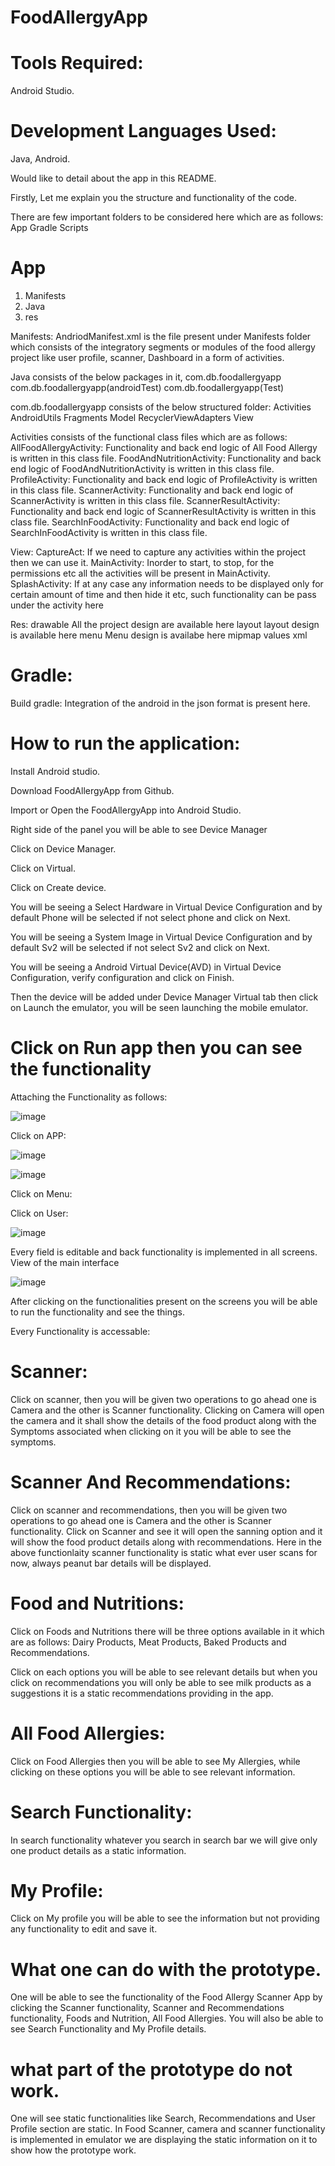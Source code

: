 # FoodAllergyApp

# Tools Required:
Android Studio.

# Development Languages Used:
Java, Android.

Would like to detail about the app in this README.
 
Firstly, Let me explain you the structure and functionality of the code.

There are few important folders to be considered here which are as follows:
 App
 Gradle Scripts
 
 # App
   1. Manifests
   2. Java
   3. res
 
Manifests: AndriodManifest.xml is the file present under Manifests folder which consists of the integratory segments or modules of the food allergy project like user profile, scanner, Dashboard in a form of activities.

Java consists of the below packages in it,
   com.db.foodallergyapp
   com.db.foodallergyapp(androidTest)
   com.db.foodallergyapp(Test)
 

com.db.foodallergyapp consists of the below structured folder:
   Activities
   AndroidUtils
   Fragments
   Model
   RecyclerViewAdapters
   View
 
Activities consists of the functional class files which are as follows:
   AllFoodAllergyActivity:
      Functionality and back end logic of All Food Allergy is written in this class file. 
   FoodAndNutritionActivity:
      Functionality and back end logic of FoodAndNutritionActivity is written in this class file. 
   ProfileActivity:
      Functionality and back end logic of ProfileActivity is written in this class file. 
   ScannerActivity:
      Functionality and back end logic of ScannerActivity is written in this class file. 
   ScannerResultActivity:
      Functionality and back end logic of ScannerResultActivity is written in this class file. 
   SearchInFoodActivity:
      Functionality and back end logic of SearchInFoodActivity is written in this class file. 
 
View:
   CaptureAct:
      If we need to capture any activities within the project then we can use it.
   MainActivity:
      Inorder to start, to stop, for the permissions etc all the activities will be present in MainActivity.
   SplashActivity:
      If at any case any information needs to be displayed only for certain amount of time and then hide it etc, such functionality can be pass under the activity here
 
Res:
  drawable
      All the project design are available here
  layout
      layout design is available here 
  menu
      Menu design is availabe here
  mipmap
  values
  xml
  

# Gradle:
  Build gradle:
      Integration of the android in the json format is present here.
      
      
      
# How to run the application:


Install Android studio.

Download FoodAllergyApp from Github.

Import or Open the FoodAllergyApp into Android Studio.

Right side of the panel you will be able to see Device Manager

Click on Device Manager.

Click on Virtual.

Click on Create device.

You will be seeing a Select Hardware in Virtual Device Configuration and by default Phone will be selected if not select phone and click on Next.

You will be seeing a System Image in Virtual Device Configuration and by default Sv2 will be selected if not select Sv2 and click on Next.

You will be seeing a Android Virtual Device(AVD) in Virtual Device Configuration, verify configuration and click on Finish.

Then the device will be added under Device Manager Virtual tab then click on Launch the emulator, you will be seen launching the mobile emulator.

# Click on Run app then you can see the functionality 
  


Attaching the Functionality as follows:
  
![image](https://user-images.githubusercontent.com/55182135/228025797-7e8ab2c7-137e-41b4-96cc-5d4179108e18.png)
  
Click on APP:

![image](https://user-images.githubusercontent.com/55182135/228027973-d2800266-d736-4e71-85f0-3d85c4cb51d3.png)
    
![image](https://user-images.githubusercontent.com/55182135/228025992-f2cb3698-ac78-4110-a78e-b80c5e729d64.png)

Click on Menu:



  
Click on User:
    
![image](https://user-images.githubusercontent.com/55182135/228028668-e451be9a-02f8-4329-8c20-396a20b754f0.png)
    
Every field is editable and back functionality is implemented in all screens.
View of the main interface
    
![image](https://user-images.githubusercontent.com/55182135/228030198-d2bf13a9-3b81-44bb-99e9-27d7ab599b6c.png)
    
After clicking on the functionalities present on the screens you will be able to run the functionality and see the things.
  
Every Functionality is accessable:

# Scanner: 
Click on scanner, then you will be given two operations to go ahead one is Camera and the other is Scanner functionality.
Clicking on Camera will open the camera and it shall show the details of the food product along with the Symptoms associated when clicking on it you will be able to see the symptoms.

# Scanner And Recommendations: 
Click on scanner and recommendations, then you will be given two operations to go ahead one is Camera and the other is Scanner functionality. Click on Scanner and see it will open the sanning option and it will show the food product details along with recommendations.
Here in the above functionlaity scanner functionality is static what ever user scans for now, always peanut bar details will be displayed.

# Food and Nutritions: 
Click on Foods and Nutritions there will be three options available in it which are as follows: Dairy Products, Meat Products, Baked Products and Recommendations.

Click on each options you will be able to see relevant details but when you click on recommendations you will only be able to see milk products as a suggestions it is a static recommendations providing in the app.

# All Food Allergies: 
Click on Food Allergies then you will be able to see My Allergies, while clicking on these options you will be able to see relevant information.

# Search Functionality: 
In search functionality whatever you search in search bar we will give only one product details as a static information.

# My Profile: 
Click on My profile you will be able to see the information but not providing any functionality to edit and save it.



# What one can do with the prototype.
One will be able to see the functionality of the Food Allergy Scanner App by clicking the Scanner functionality, Scanner and Recommendations functionality, Foods and Nutrition, All Food Allergies. You will also be able to see Search Functionality and My Profile details.

# what part of the prototype do not work.
One will see static functionalities like Search, Recommendations and User Profile section are static. In Food Scanner, camera and scanner functionality is implemented in emulator we are displaying the static information on it to show how the prototype work.


  

  
  
  
